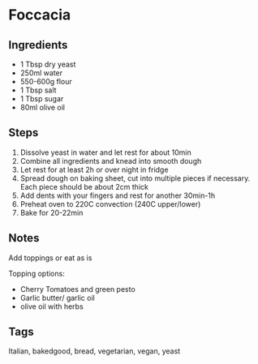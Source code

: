 # Foccacia

## Ingredients

* 1 Tbsp dry yeast 
* 250ml water
* 550-600g flour
* 1 Tbsp salt
* 1 Tbsp sugar
* 80ml olive oil

## Steps

1. Dissolve yeast in water and let rest for about 10min
2. Combine all ingredients and knead into smooth dough
3. Let rest for at least 2h or over night in fridge
4. Spread dough on baking sheet, cut into multiple pieces if necessary. Each piece should be about 2cm thick
5. Add dents with your fingers and rest for another 30min-1h
6. Preheat oven to 220C convection (240C upper/lower)
7. Bake for 20-22min

## Notes

Add toppings or eat as is 

Topping options:
* Cherry Tomatoes and green pesto
* Garlic butter/ garlic oil
* olive oil with herbs

## Tags
Italian, bakedgood, bread, vegetarian, vegan, yeast
